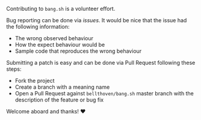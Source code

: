 Contributing to `bang.sh` is a volunteer effort.

Bug reporting can be done via *issues*. It would be nice that the issue had the following information:
 * The wrong observed behaviour
 * How the expect behaviour would be
 * Sample code that reproduces the wrong behaviour

Submitting a patch is easy and can be done via Pull Request following these steps:
 * Fork the project
 * Create a branch with a meaning name
 * Open a Pull Request against `bellthoven/bang.sh` master branch with the description of the feature or bug fix

Welcome aboard and thanks! :heart:
